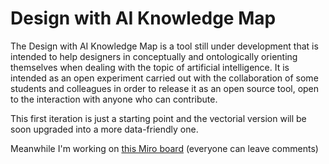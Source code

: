 # Design with AI Knowledge Map

The Design with AI Knowledge Map is a tool still under development that is intended to help designers in conceptually and ontologically orienting themselves when dealing with the topic of artificial intelligence. It is intended as an open experiment carried out with the collaboration of some students and colleagues in order to release it as an open source tool, open to the interaction with anyone who can contribute. 

This first iteration is just a starting point and the vectorial version will be soon upgraded into a more data-friendly one.

Meanwhile I'm working on [this Miro board](https://bit.ly/49yr3tM) (everyone can leave comments)